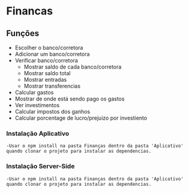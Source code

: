# Financas
## Funções

- Escolher o banco/corretora
- Adicionar um banco/corretora
- Verificar banco/corretora
  - Mostrar saldo de cada banco/corretora
  - Mostrar saldo total
  - Mostrar entradas
  - Mostrar transferencias
- Calcular gastos
- Mostrar de onde está sendo pago os gastos
- Ver investimentos
- Calcular impostos dos ganhos
- Calcular porcentage de lucro/prejuizo por investiento

### Instalação Aplicativo

    -Usar o npm install na pasta Finanças dentro da pasta 'Aplicativo' quando clonar o projeto para instalar as dependencias.

### Instalação Server-Side

    -Usar o npm install na pasta Finanças dentro da pasta 'Aplicativo' quando clonar o projeto para instalar as dependencias.
